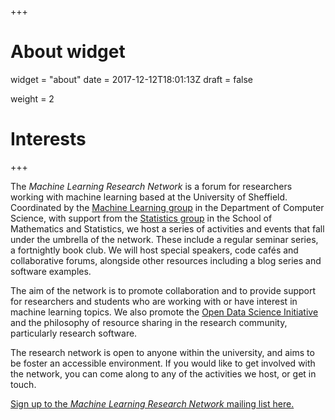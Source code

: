 +++
# About widget
widget = "about"
date = 2017-12-12T18:01:13Z
draft = false

weight = 2
# Interests

+++

The *Machine Learning Research Network* is a forum for researchers working with machine learning based at the University of Sheffield. Coordinated by the <a href="https://www.sheffield.ac.uk/dcs/research/groups/machine-learning" target="_blank">Machine Learning group</a> in the Department of Computer Science, with support from the <a href="http://statistics.group.shef.ac.uk/" target="_blank" rel="nofollow">Statistics group</a> in the School of Mathematics and Statistics, we host a series of activities and events that fall under the umbrella of the network. These include a regular seminar series, a fortnightly book club. We will host special speakers, code cafés and collaborative forums, alongside other resources including a blog series and software examples.

The aim of the network is to promote collaboration and to provide support for researchers and students who are working with or have interest in machine learning topics. We also promote the <a href="http://opendsi.cc" target="_blank">Open Data Science Initiative</a> and the philosophy of resource sharing in the research community, particularly research software.

The research network is open to anyone within the university, and aims to be foster an accessible environment. If you would like to get involved with the network, you can come along to any of the activities we host, or get in touch.

<a href="https://groups.google.com/a/sheffield.ac.uk/forum/#!forum/mlnet-group/join" target="_blank" ref="nofollow">Sign up to the _Machine Learning Research Network_ mailing list here.</a>
